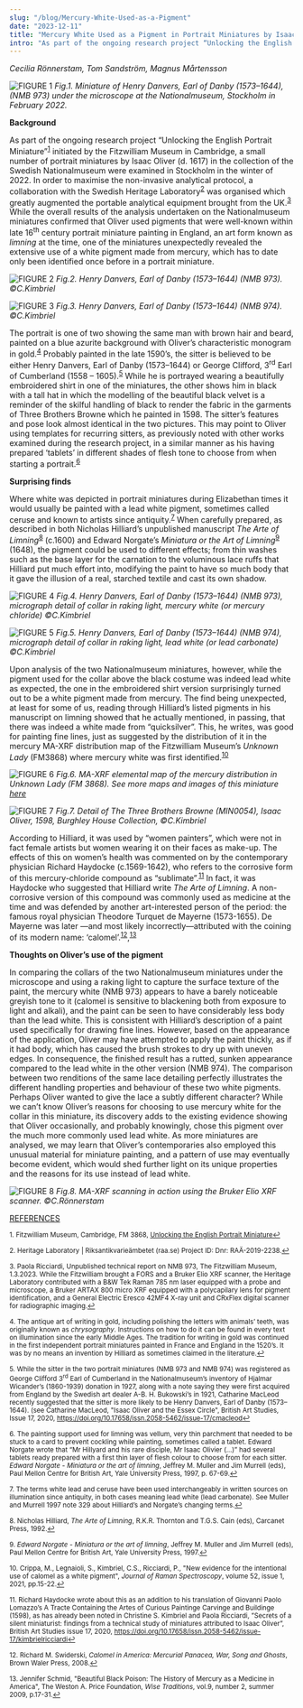 ```yaml
---
slug: "/blog/Mercury-White-Used-as-a-Pigment"
date: "2023-12-11"
title: "Mercury White Used as a Pigment in Portrait Miniatures by Isaac Oliver"
intro: "As part of the ongoing research project “Unlocking the English Portrait Miniature” initiated by the Fitzwilliam Museum in Cambridge..."
---
```


*Cecilia Rönnerstam, Tom Sandström, Magnus Mårtensson*


![FIGURE 1](../../assets/Cecilia_mercury_white_blog_Fig.1.jpg)
*Fig.1. Miniature of Henry Danvers, Earl of Danby (1573–1644), (NMB 973) under the microscope at the Nationalmuseum, Stockholm in February 2022.*


**Background**

As part of the ongoing research project “Unlocking the English Portrait Miniature”<sup><a href="#fn1" id="ref1">1</a></sup> initiated by the Fitzwilliam Museum in Cambridge, a small number of portrait miniatures by Isaac Oliver (d. 1617) in the collection of the Swedish Nationalmuseum were examined in Stockholm in the winter of 2022. In order to maximise the non-invasive analytical protocol, a collaboration with the Swedish Heritage Laboratory<sup><a href="#fn2" id="ref2">2</a></sup> was organised which greatly augmented the portable analytical equipment brought from the UK.<sup><a href="#fn3" id="ref3">3</a></sup> While the overall results of the analysis undertaken on the Nationalmuseum miniatures confirmed that Oliver used pigments that were well-known within late 16<sup>th</sup> century portrait miniature painting in England, an art form known as *limning* at the time, one of the miniatures unexpectedly revealed the extensive use of a white pigment made from mercury, which has to date only been identified once before in a portrait miniature. 


![FIGURE 2](../../assets/Cecilia_mercury_white_blog_Fig.2.jpg)
*Fig.2. Henry Danvers, Earl of Danby (1573–1644) (NMB 973). ©C.Kimbriel*


![FIGURE 3](../../assets/Cecilia_mercury_white_blog_Fig.3.jpg)
*Fig.3. Henry Danvers, Earl of Danby (1573–1644) (NMB 974). ©C.Kimbriel*


The portrait is one of two showing the same man with brown hair and beard, painted on a blue azurite background with Oliver’s characteristic monogram in gold.<sup><a href="#fn4" id="ref4">4</a></sup> Probably painted in the late 1590’s, the sitter is believed to be either Henry Danvers, Earl of Danby (1573–1644) or George Clifford, 3<sup>rd</sup> Earl of Cumberland (1558 – 1605).<sup><a href="#fn5" id="ref5">5</a></sup>  While he is portrayed wearing a beautifully embroidered shirt in one of the miniatures, the other shows him in black with a tall hat in which the modelling of the beautiful black velvet is a reminder of the skilful handling of black to render the fabric in the garments of Three Brothers Browne which he painted in 1598. The sitter’s features and pose look almost identical in the two pictures. This may point to Oliver using templates for recurring sitters, as previously noted with other works examined during the research project, in a similar manner as his having prepared ‘tablets’ in different shades of flesh tone to choose from when starting a portrait.<sup><a href="#fn6" id="ref6">6</a></sup> 

**Surprising finds**

Where white was depicted in portrait miniatures during Elizabethan times it would usually be painted with a lead white pigment, sometimes called ceruse and known to artists since antiquity.<sup><a href="#fn7" id="ref7">7</a></sup> When carefully prepared, as described in both Nicholas Hilliard’s unpublished manuscript *The Arte of Limning*<sup><a href="#fn8" id="ref8">8</a></sup> (c.1600) and Edward Norgate’s *Miniatura or the Art of Limning*<sup><a href="#fn9" id="ref9">9</a></sup> (1648), the pigment could be used to different effects; from thin washes such as the base layer for the carnation to the voluminous lace ruffs that Hilliard put much effort into, modifying the paint to have so much body that it gave the illusion of a real, starched textile and cast its own shadow. 


![FIGURE 4](../../assets/Cecilia_mercury_white_blog_Fig.4.jpg)
*Fig.4. Henry Danvers, Earl of Danby (1573–1644) (NMB 973), micrograph detail of collar in raking light, mercury white (or mercury chloride)
©C.Kimbriel*


![FIGURE 5](../../assets/Cecilia_mercury_white_blog_Fig.5.jpg)
*Fig.5. Henry Danvers, Earl of Danby (1573–1644) (NMB 974), micrograph detail of collar in raking light, lead white (or lead carbonate) ©C.Kimbriel*


Upon analysis of the two Nationalmuseum miniatures, however, while the pigment used for the collar above the black costume was indeed lead white as expected, the one in the embroidered shirt version surprisingly turned out to be a white pigment made from mercury. The find being unexpected, at least for some of us, reading through Hilliard’s listed pigments in his manuscript on limning showed that he actually mentioned, in passing, that there was indeed a white made from “quicksilver”. This, he writes, was good for painting fine lines, just as suggested by the distribution of it in the mercury MA-XRF distribution map of the Fitzwilliam Museum’s *Unknown Lady* (FM3868) where mercury white was first identified.<sup><a href="#fn10" id="ref10">10</a></sup> 


![FIGURE 6](../../assets/Cecilia_mercury_white_blog_Fig.6.png)
*Fig.6. MA-XRF elemental map of the mercury distribution in *Unknown Lady* (FM 3868). See more maps and images of this miniature [here](https://miniatures-mirador.fitzmuseum.cam.ac.uk/?manifestId[]=https://miniatures-iiif.fitzmuseum.cam.ac.uk/FM%203868/manifest.json)*


![FIGURE 7](../../assets/Cecilia_mercury_white_blog_Fig.7.jpg)
*Fig.7. Detail of *The Three Brothers Browne* (MIN0054), Isaac Oliver, 1598, Burghley House Collection, ©C.Kimbriel*


According to Hilliard, it was used by “women painters”, which were not in fact female artists but women wearing it on their faces as make-up. The effects of this on women’s health was commented on by the contemporary physician Richard Haydocke (c.1569-1642), who refers to the corrosive form of this mercury-chloride compound as “sublimate”.<sup><a href="#fn11" id="ref11">11</a></sup> In fact, it was Haydocke who suggested that Hilliard write *The Arte of Limning*. A non-corrosive version of this compound was commonly used as medicine at the time and was defended by another art-interested person of the period: the famous royal physician Theodore Turquet de Mayerne (1573-1655). De Mayerne was later —and most likely incorrectly—attributed with the coining of its modern name: ‘calomel’.<sup><a href="#fn12" id="ref12">12</a></sup>,<sup><a href="#fn13" id="ref13">13</a></sup>

**Thoughts on Oliver’s use of the pigment**

In comparing the collars of the two Nationalmuseum miniatures under the microscope and using a raking light to capture the surface texture of the paint, the mercury white (NMB 973) appears to have a barely noticeable greyish tone to it (calomel is sensitive to blackening both from exposure to light and alkali), and the paint can be seen to have considerably less body than the lead white. This is consistent with Hilliard’s description of a paint used specifically for drawing fine lines. However, based on the appearance of the application, Oliver may have attempted to apply the paint thickly, as if it had body, which has caused the brush strokes to dry up with uneven edges. In consequence, the finished result has a rutted, sunken appearance compared to the lead white in the other version (NMB 974). The comparison between two renditions of the same lace detailing perfectly illustrates the different handling properties and behaviour of these two white pigments. Perhaps Oliver wanted to give the lace a subtly different character? While we can’t know Oliver’s reasons for choosing to use mercury white for the collar in this miniature, its discovery adds to the existing evidence showing that Oliver occasionally, and probably knowingly, chose this pigment over the much more commonly used lead white. As more miniatures are analysed, we may learn that Oliver’s contemporaries also employed this unusual material for miniature painting, and a pattern of use may eventually become evident, which would shed further light on its unique properties and the reasons for its use instead of lead white. 


![FIGURE 8](../../assets/Cecilia_mercury_white_blog_Fig.8.jpg)
*Fig.8. MA-XRF scanning in action using the Bruker Elio XRF scanner. ©C.Rönnerstam*


<u>REFERENCES</u>

<sup id="fn1">1. Fitzwilliam Museum, Cambridge, FM 3868, [Unlocking the English Portrait Miniature](https://unlocking-miniatures.fitzmuseum.cam.ac.uk)<a href="#ref1" title="Jump back to footnote 1 in the text.">↩</a></sup>

<sup id="fn2">2. Heritage Laboratory | Riksantikvarieämbetet (raa.se) Project ID: Dnr: RAÄ-2019-2238.<a href="#ref2" title="Jump back to footnote 2 in the text.">↩</a></sup>

<sup id="fn3">3. Paola Ricciardi, Unpublished technical report on NMB 973, The Fitzwilliam Museum, 1.3.2023. While the Fitzwilliam brought a FORS and a Bruker Elio XRF scanner, the Heritage Laboratory contributed with a B&W Tek Raman 785 nm laser equipped with a probe and microscope, a Bruker ARTAX 800 micro XRF equipped with a polycapilary lens for pigment identification, and a General Electric Eresco 42MF4 X-ray unit and CRxFlex digital scanner for radiographic imaging.<a href="#ref3" title="Jump back to footnote 3 in the text.">↩</a></sup>

<sup id="fn4">4. The antique art of writing in gold, including polishing the letters with animals’ teeth, was originally known as *chrysography*. Instructions on how to do it can be found in every text on illumination since the early Middle Ages. The tradition for writing in gold was continued in the first independent portrait miniatures painted in France and England in the 1520’s. It was by no means an invention by Hilliard as sometimes claimed in the literature.<a href="#ref4" title="Jump back to footnote 4 in the text.">↩</a></sup>

<sup id="fn5">5. While the sitter in the two portrait miniatures (NMB 973 and NMB 974) was registered as George Clifford 3<sup>rd</sup> Earl of Cumberland in the Nationalmuseum’s inventory of Hjalmar Wicander’s (1860-1939) donation in 1927, along with a note saying they were first acquired from England by the Swedish art dealer A-B. H. Bukowski’s in 1921, Catharine MacLeod recently suggested that the sitter is more likely to be Henry Danvers, Earl of Danby (1573–1644). (see Catharine MacLeod, "Isaac Oliver and the Essex Circle", British Art Studies, Issue 17, 2020, https://doi.org/10.17658/issn.2058-5462/issue-17/cmacleod<a href="#ref5" title="Jump back to footnote 5 in the text.">↩</a></sup> 

<sup id="fn6">6. The painting support used for limning was vellum, very thin parchment that needed to be stuck to a card to prevent cockling while painting, sometimes called a tablet. Edward Norgate wrote that “Mr Hillyard and his rare disciple, Mr Isaac Olivier (…)” had several tablets ready prepared with a first thin layer of flesh colour to choose from for each sitter. *Edward Norgate - Miniatura or the art of limning*, Jeffrey M. Muller and Jim Murrell (eds), Paul Mellon Centre for British Art, Yale University Press, 1997, p. 67-69.<a href="#ref6" title="Jump back to footnote 6 in the text.">↩</a></sup>

<sup id="fn7">7. The terms white lead and ceruse have been used interchangeably in written sources on illumination since antiquity, in both cases meaning lead white (lead carbonate). See Muller and Murrell 1997 note 329 about Hilliard’s and Norgate’s changing terms.<a href="#ref7" title="Jump back to footnote 7 in the text.">↩</a></sup>

<sup id="fn8">8. Nicholas Hilliard, *The Arte of Limning*, R.K.R. Thornton and T.G.S. Cain (eds), Carcanet Press, 1992.<a href="#ref8" title="Jump back to footnote 8 in the text.">↩</a></sup>

<sup id="fn9">9. *Edward Norgate - Miniatura or the art of limning*, Jeffrey M. Muller and Jim Murrell (eds), Paul Mellon Centre for British Art, Yale University Press, 1997.<a href="#ref9" title="Jump back to footnote 9 in the text.">↩</a></sup>

<sup id="fn10">10. Crippa, M., Legnaioli, S., Kimbriel, C.S., Ricciardi, P., "New evidence for the intentional use of calomel as a white pigment", *Journal of Raman Spectroscopy*, volume 52, issue 1, 2021, pp.15-22.<a href="#ref10" title="Jump back to footnote 10 in the text.">↩</a></sup>

<sup id="fn11">11. Richard Haydocke wrote about this as an addition to his translation of Giovanni Paolo Lomazzo’s A Tracte Containing the Artes of Curious Paintinge Carvinge and Buildinge (1598), as has already been noted in Christine S. Kimbriel and Paola Ricciardi, ”Secrets of a silent miniaturist: findings from a technical study of miniatures attributed to Isaac Oliver”, British Art Studies issue 17, 2020, https://doi.org/10.17658/issn.2058-5462/issue-17/kimbrielricciardi<a href="#ref11" title="Jump back to footnote 11 in the text.">↩</a></sup>

<sup id="fn12">12. Richard M. Swiderski, *Calomel in America: Mercurial Panacea, War, Song and Ghosts*, Brown Waler Press, 2008.<a href="#ref12" title="Jump back to footnote 12 in the text.">↩</a></sup>

<sup id="fn13">13. Jennifer Schmid, "Beautiful Black Poison: The History of Mercury as a Medicine in America", The Weston A. Price Foundation, *Wise Traditions*, vol.9, number 2, summer 2009, p.17-31.<a href="#ref13" title="Jump back to footnote 13 in the text.">↩</a></sup> 

